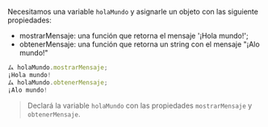 Necesitamos una variable `holaMundo` y asignarle un objeto con las siguiente propiedades:

  - mostrarMensaje: una función que retorna el mensaje '¡Hola mundo!';
  - obtenerMensaje: una función que retorna un string con el mensaje "¡Alo mundo!"

```js
ム holaMundo.mostrarMensaje;
¡Hola mundo!
ム holaMundo.obtenerMensaje;
¡Alo mundo!
```
> Declará la variable `holaMundo` con las propiedades `mostrarMensaje` y `obtenerMensaje`.